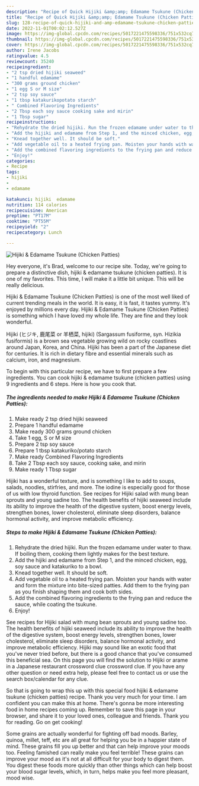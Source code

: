 ```yaml
---
description: "Recipe of Quick Hijiki &amp;amp; Edamame Tsukune (Chicken Patties)"
title: "Recipe of Quick Hijiki &amp;amp; Edamame Tsukune (Chicken Patties)"
slug: 128-recipe-of-quick-hijiki-and-amp-edamame-tsukune-chicken-patties
date: 2022-11-01T00:02:12.527Z
image: https://img-global.cpcdn.com/recipes/5017221475598336/751x532cq70/hijiki-edamame-tsukune-chicken-patties-recipe-main-photo.jpg
thumbnail: https://img-global.cpcdn.com/recipes/5017221475598336/751x532cq70/hijiki-edamame-tsukune-chicken-patties-recipe-main-photo.jpg
cover: https://img-global.cpcdn.com/recipes/5017221475598336/751x532cq70/hijiki-edamame-tsukune-chicken-patties-recipe-main-photo.jpg
author: Irene Jacobs
ratingvalue: 4.5
reviewcount: 35240
recipeingredient:
- "2 tsp dried hijiki seaweed"
- "1 handful edamame"
- "300 grams ground chicken"
- "1 egg S or M size"
- "2 tsp soy sauce"
- "1 tbsp katakurikopotato starch"
- " Combined Flavoring Ingredients"
- "2 Tbsp each soy sauce cooking sake and mirin"
- "1 Tbsp sugar"
recipeinstructions:
- "Rehydrate the dried hijiki. Run the frozen edamame under water to thaw. If boiling them, cooking them lightly makes for the best texture."
- "Add the hijiki and edamame from Step 1, and the minced chicken, egg, soy sauce and katakuriko to a bowl."
- "Knead together well. It should be soft."
- "Add vegetable oil to a heated frying pan. Moisten your hands with water and form the mixture into bite-sized patties. Add them to the frying pan as you finish shaping them and cook both sides."
- "Add the combined flavoring ingredients to the frying pan and reduce the sauce, while coating the tsukune."
- "Enjoy!"
categories:
- Recipe
tags:
- hijiki
- 
- edamame

katakunci: hijiki  edamame 
nutrition: 114 calories
recipecuisine: American
preptime: "PT17M"
cooktime: "PT55M"
recipeyield: "2"
recipecategory: Lunch

---
```



![Hijiki &amp; Edamame Tsukune (Chicken Patties)](https://img-global.cpcdn.com/recipes/5017221475598336/751x532cq70/hijiki-edamame-tsukune-chicken-patties-recipe-main-photo.jpg)

Hey everyone, it's Brad, welcome to our recipe site. Today, we're going to prepare a distinctive dish, hijiki &amp; edamame tsukune (chicken patties). It is one of my favorites. This time, I will make it a little bit unique. This will be really delicious.

Hijiki &amp; Edamame Tsukune (Chicken Patties) is one of the most well liked of current trending meals in the world. It is easy, it is fast, it tastes yummy. It's enjoyed by millions every day. Hijiki &amp; Edamame Tsukune (Chicken Patties) is something which I have loved my whole life. They are fine and they look wonderful.

Hijiki (ヒジキ, 鹿尾菜 or 羊栖菜, hijiki) (Sargassum fusiforme, syn. Hizikia fusiformis) is a brown sea vegetable growing wild on rocky coastlines around Japan, Korea, and China. Hijiki has been a part of the Japanese diet for centuries. It is rich in dietary fibre and essential minerals such as calcium, iron, and magnesium.


To begin with this particular recipe, we have to first prepare a few ingredients. You can cook hijiki &amp; edamame tsukune (chicken patties) using 9 ingredients and 6 steps. Here is how you cook that.

<!--inarticleads1-->

##### The ingredients needed to make Hijiki &amp; Edamame Tsukune (Chicken Patties):

1. Make ready 2 tsp dried hijiki seaweed
1. Prepare 1 handful edamame
1. Make ready 300 grams ground chicken
1. Take 1 egg, S or M size
1. Prepare 2 tsp soy sauce
1. Prepare 1 tbsp katakuriko/potato starch
1. Make ready  Combined Flavoring Ingredients
1. Take 2 Tbsp each soy sauce, cooking sake, and mirin
1. Make ready 1 Tbsp sugar


Hijiki has a wonderful texture, and is something I like to add to soups, salads, noodles, stirfries, and more. The iodine is especially good for those of us with low thyroid function. See recipes for Hijiki salad with mung bean sprouts and young sadine too. The health benefits of hijiki seaweed include its ability to improve the health of the digestive system, boost energy levels, strengthen bones, lower cholesterol, eliminate sleep disorders, balance hormonal activity, and improve metabolic efficiency. 

<!--inarticleads2-->

##### Steps to make Hijiki &amp; Edamame Tsukune (Chicken Patties):

1. Rehydrate the dried hijiki. Run the frozen edamame under water to thaw. If boiling them, cooking them lightly makes for the best texture.
1. Add the hijiki and edamame from Step 1, and the minced chicken, egg, soy sauce and katakuriko to a bowl.
1. Knead together well. It should be soft.
1. Add vegetable oil to a heated frying pan. Moisten your hands with water and form the mixture into bite-sized patties. Add them to the frying pan as you finish shaping them and cook both sides.
1. Add the combined flavoring ingredients to the frying pan and reduce the sauce, while coating the tsukune.
1. Enjoy!


See recipes for Hijiki salad with mung bean sprouts and young sadine too. The health benefits of hijiki seaweed include its ability to improve the health of the digestive system, boost energy levels, strengthen bones, lower cholesterol, eliminate sleep disorders, balance hormonal activity, and improve metabolic efficiency. Hijiki may sound like an exotic food that you&#39;ve never tried before, but there is a good chance that you&#39;ve consumed this beneficial sea. On this page you will find the solution to Hijiki or arame in a Japanese restaurant crossword clue crossword clue. If you have any other question or need extra help, please feel free to contact us or use the search box/calendar for any clue. 

So that is going to wrap this up with this special food hijiki &amp; edamame tsukune (chicken patties) recipe. Thank you very much for your time. I am confident you can make this at home. There's gonna be more interesting food in home recipes coming up. Remember to save this page in your browser, and share it to your loved ones, colleague and friends. Thank you for reading. Go on get cooking!

Some grains are actually wonderful for fighting off bad moods. Barley, quinoa, millet, teff, etc are all great for helping you be in a happier state of mind. These grains fill you up better and that can help improve your moods too. Feeling famished can really make you feel terrible! These grains can improve your mood as it's not at all difficult for your body to digest them. You digest these foods more quickly than other things which can help boost your blood sugar levels, which, in turn, helps make you feel more pleasant, mood wise.
